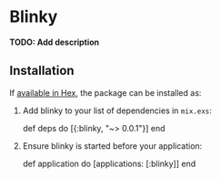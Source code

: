 # Blinky

**TODO: Add description**

## Installation

If [available in Hex](https://hex.pm/docs/publish), the package can be installed as:

  1. Add blinky to your list of dependencies in `mix.exs`:

        def deps do
          [{:blinky, "~> 0.0.1"}]
        end

  2. Ensure blinky is started before your application:

        def application do
          [applications: [:blinky]]
        end


